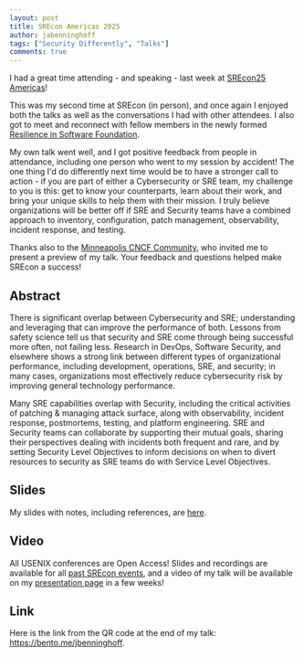 ```yaml
---
layout: post
title: SREcon Americas 2025
author: jabenninghoff
tags: ["Security Differently", "Talks"]
comments: true
---
```

I had a great time attending - and speaking - last week at [SREcon25 Americas](https://www.usenix.org/conference/srecon25americas/)!

This was my second time at SREcon (in person), and once again I enjoyed both the talks as well as the conversations I had with other attendees. I also got to meet and reconnect with fellow members in the newly formed [Resilience in Software Foundation](https://resilienceinsoftware.org).

My own talk went well, and I got positive feedback from people in attendance, including one person who went to my session by accident! The one thing I'd do differently next time would be to have a stronger call to action - if you are part of either a Cybersecurity or SRE team, my challenge to you is this: get to know your counterparts, learn about their work, and bring your unique skills to help them with their mission. I truly believe organizations will be better off if SRE and Security teams have a combined approach to inventory, configuration, patch management, observability, incident response, and testing.

Thanks also to the [Minneapolis CNCF Community](https://community.cncf.io/cloud-native-minneapolis/), who invited me to present a preview of my talk. Your feedback and questions helped make SREcon a success!

## Abstract

There is significant overlap between Cybersecurity and SRE; understanding and leveraging that can improve the performance of both. Lessons from safety science tell us that security and SRE come through being successful more often, not failing less. Research in DevOps, Software Security, and elsewhere shows a strong link between different types of organizational performance, including development, operations, SRE, and security; in many cases, organizations most effectively reduce cybersecurity risk by improving general technology performance.

Many SRE capabilities overlap with Security, including the critical activities of patching & managing attack surface, along with observability, incident response, postmortems, testing, and platform engineering. SRE and Security teams can collaborate by supporting their mutual goals, sharing their perspectives dealing with incidents both frequent and rare, and by setting Security Level Objectives to inform decisions on when to divert resources to security as SRE teams do with Service Level Objectives.

## Slides

My slides with notes, including references, are [here](/assets/srecon25-americas-benninghoff.pdf).

## Video

All USENIX conferences are Open Access! Slides and recordings are available for all [past SREcon events](https://www.usenix.org/conference/srecon#past), and a video of my talk will be available on my [presentation page](https://www.usenix.org/conference/srecon25americas/presentation/benninghoff) in a few weeks!

## Link

Here is the link from the QR code at the end of my talk: <https://bento.me/jbenninghoff>.
